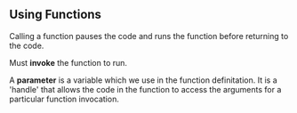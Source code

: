 ## Using Functions ##

Calling a function pauses the code and runs the function before returning to the code.

Must **invoke** the function to run.

A **parameter** is a variable which we use in the function definitation.  It is a 'handle' that allows the code in the function to access the arguments for a particular function invocation.